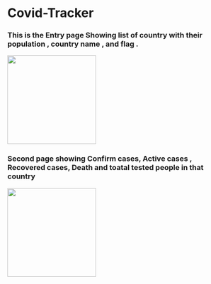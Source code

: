# Covid-Tracker


### This is the Entry page Showing list of country with their population , country name , and flag .

<img src="https://user-images.githubusercontent.com/66773415/126985301-a22aee2a-ab6a-4eff-a457-843a8fc58a5a.jpeg" width="200">

### Second page showing Confirm cases, Active cases , Recovered cases, Death  and toatal tested people in that country

<img src="https://user-images.githubusercontent.com/66773415/126986275-39540f35-64ff-4bce-ac1f-ffe782a3e776.jpeg" width="200">
